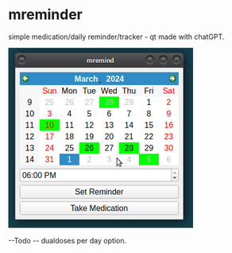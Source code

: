 # mreminder
simple medication/daily reminder/tracker - qt
made with chatGPT.

![ScreenShot](./screenshot.png)

--Todo
 -- dualdoses per day option.

